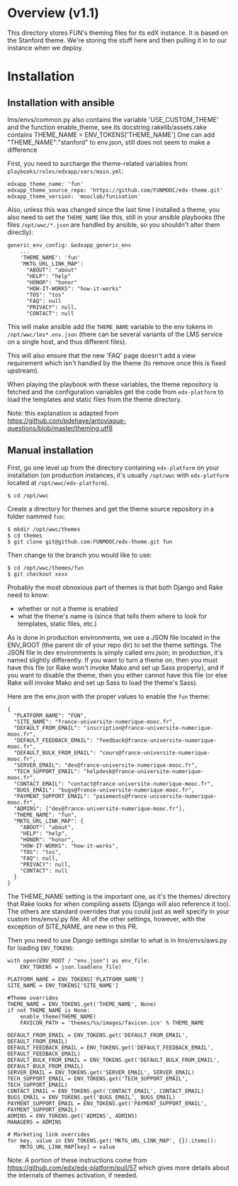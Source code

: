 Overview (v1.1)
===============
This directory stores FUN's theming files for its edX instance.
It is based on the Stanford theme. We're storing the stuff here 
and then pulling it in to our instance when we deploy.

Installation
============

Installation with ansible
-------------------------

lms/envs/common.py  also contains the variable 'USE_CUSTOM_THEME' and the function enable_theme, see its docstring
rakelib/assets.rake contains THEME_NAME = ENV_TOKENS['THEME_NAME']
One can add "THEME_NAME":"stanford" to env.json, still does not seem to make a difference


First, you need to surcharge the theme-related variables from 
`playbooks/roles/edxapp/vars/main.yml`:

```
edxapp_theme_name: 'fun'
edxapp_theme_source_repo: 'https://github.com/FUNMOOC/edx-theme.git'
edxapp_theme_version: 'mooclab/funisation'
```

Also, unless this was changed since the last time I installed a theme, you also need to
set the `THEME_NAME` like this, still in your ansible playbooks (the files
`/opt/wwc/*.json` are handled by ansible, so you shouldn't alter them directly):

```
generic_env_config: &edxapp_generic_env
    ...
    'THEME_NAME': 'fun'
    'MKTG_URL_LINK_MAP':
      "ABOUT": "about"
      "HELP": "help"
      "HONOR": "honor"
      "HOW-IT-WORKS": "how-it-works"
      "TOS": "tos"
      "FAQ": null
      "PRIVACY": null,
      "CONTACT": null
```

This will make ansible add the `THEME_NAME` variable  to the env tokens in `/opt/wwc/lms*.env.json`
(there can be several variants of the LMS service on a single host, and thus different
files).

This will also ensure that the new 'FAQ' page doesn't add a view requirement which isn't
handled by the theme (to remove once this is fixed upstream).

When playing the playbook with these variables, the theme repository is fetched and 
the configuration variables get the code from `edx-platform` to load the
templates and static files from the theme directory.

Note: this explanation is adapted from 
https://github.com/pdehaye/antoviaque-questions/blob/master/theming.utf8


Manual installation
-------------------

First, go one level up from the directory containing `edx-platform` on your installation (on 
production instances, it's usually `/opt/wwc` with `edx-platform` located at `/opt/wwc/edx-platform`).

```
$ cd /opt/wwc
```

Create a directory for themes and get the theme source repository in a folder nammed `fun`:

```
$ mkdir /opt/wwc/themes
$ cd themes
$ git clone git@github.com:FUNMOOC/edx-theme.git fun
```

Then change to the branch you would like to use:

```
$ cd /opt/wwc/themes/fun
$ git checkout xxxx
```

Probably the most obnoxious part of themes is that both Django and Rake need to know:

* whether or not a theme is enabled
* what the theme's name is (since that tells them where to look for templates, static files, etc.)

As is done in production environments, we use a JSON file located in the ENV_ROOT (the parent dir 
of your repo dir) to set the theme settings. The JSON file in dev environments is simply called 
env.json; in production, it's named slightly differently. If you want to turn a theme on, then 
you must have this file (or Rake won't invoke Mako and set up Sass properly), and if you want to 
disable the theme, then you either cannot have this file (or else Rake will invoke Mako and set 
up Sass to load the theme's Sass).
 
Here are the env.json with the proper values to enable the `fun` theme:

```
{
  "PLATFORM_NAME": "FUN",
  "SITE_NAME": "france-universite-numerique-mooc.fr",
  "DEFAULT_FROM_EMAIL": "inscription@france-universite-numerique-mooc.fr",
  "DEFAULT_FEEDBACK_EMAIL": "feedback@france-universite-numerique-mooc.fr",
  "DEFAULT_BULK_FROM_EMAIL": "cours@france-universite-numerique-mooc.fr",
  "SERVER_EMAIL": "dev@france-universite-numerique-mooc.fr",
  "TECH_SUPPORT_EMAIL": "helpdesk@france-universite-numerique-mooc.fr",
  "CONTACT_EMAIL": "contact@france-universite-numerique-mooc.fr",
  "BUGS_EMAIL": "bugs@france-universite-numerique-mooc.fr",
  "PAYMENT_SUPPORT_EMAIL": "paiements@france-universite-numerique-mooc.fr",
  "ADMINS": ["dev@france-universite-numerique-mooc.fr"],
  "THEME_NAME": "fun",
  "MKTG_URL_LINK_MAP": {
    "ABOUT": "about",
    "HELP": "help",
    "HONOR": "honor",
    "HOW-IT-WORKS": "how-it-works",
    "TOS": "tos",
    "FAQ": null,
    "PRIVACY": null,
    "CONTACT": null
  }
}
```

The THEME_NAME setting is the important one, as it's the themes/<theme-name> directory that Rake 
looks for when compiling assets (Django will also reference it too). The others are standard 
overrides that you could just as well specify in your custom lms/envs/<settings>.py file. All of 
the other settings, however, with the exception of SITE_NAME, are new in this PR.

Then you need to use Django settings similar to what is in lms/envs/aws.py for loading `ENV_TOKENS`:

```
with open(ENV_ROOT / "env.json") as env_file:
    ENV_TOKENS = json.load(env_file)

PLATFORM_NAME = ENV_TOKENS['PLATFORM_NAME']
SITE_NAME = ENV_TOKENS['SITE_NAME']

#Theme overrides
THEME_NAME = ENV_TOKENS.get('THEME_NAME', None)
if not THEME_NAME is None:
    enable_theme(THEME_NAME)
    FAVICON_PATH = 'themes/%s/images/favicon.ico' % THEME_NAME

DEFAULT_FROM_EMAIL = ENV_TOKENS.get('DEFAULT_FROM_EMAIL', DEFAULT_FROM_EMAIL)
DEFAULT_FEEDBACK_EMAIL = ENV_TOKENS.get('DEFAULT_FEEDBACK_EMAIL', DEFAULT_FEEDBACK_EMAIL)
DEFAULT_BULK_FROM_EMAIL = ENV_TOKENS.get('DEFAULT_BULK_FROM_EMAIL', DEFAULT_BULK_FROM_EMAIL)
SERVER_EMAIL = ENV_TOKENS.get('SERVER_EMAIL', SERVER_EMAIL)
TECH_SUPPORT_EMAIL = ENV_TOKENS.get('TECH_SUPPORT_EMAIL', TECH_SUPPORT_EMAIL)
CONTACT_EMAIL = ENV_TOKENS.get('CONTACT_EMAIL', CONTACT_EMAIL)
BUGS_EMAIL = ENV_TOKENS.get('BUGS_EMAIL', BUGS_EMAIL)
PAYMENT_SUPPORT_EMAIL = ENV_TOKENS.get('PAYMENT_SUPPORT_EMAIL', PAYMENT_SUPPORT_EMAIL)
ADMINS = ENV_TOKENS.get('ADMINS', ADMINS)
MANAGERS = ADMINS

# Marketing link overrides
for key, value in ENV_TOKENS.get('MKTG_URL_LINK_MAP', {}).items():
    MKTG_URL_LINK_MAP[key] = value
```

Note: A portion of these instructions come from
https://github.com/edx/edx-platform/pull/57 which gives more 
details about the internals of themes activation, if needed.

